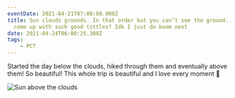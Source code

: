 ```yaml
---
eventDate: 2021-04-21T07:00:00.000Z
title: Sun clouds grounds. In that order but you can’t see the ground. How do I
  come up with such good tittles? Idk I just do boom next
date: 2021-04-24T06:00:25.308Z
tags: 
    - PCT
---
```

Started the day below the clouds, hiked through them and eventually above them! So beautiful! This whole trip is beautiful and I love every moment 🤫

![Sun above the clouds](81d9befc-884c-4ef9-9757-0bd047bf1ec6.jpeg "Sun above the clouds")